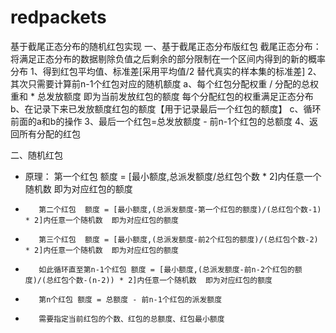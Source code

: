 # redpackets
基于截尾正态分布的随机红包实现
一、基于截尾正态分布版红包
截尾正态分布：将满足正态分布的数据剔除负值之后剩余的部分限制在一个区间内得到的新的概率分布
1、得到红包平均值、标准差[采用平均值/2 替代真实的样本集的标准差]
2、其次只需要计算前n-1个红包对应的随机额度
  a、每个红包分配权重 / 分配的总权重和 * 总发放额度 即为当前发放红包的额度  每个分配红包的权重满足正态分布
  b、在记录下来已发放额度红包的额度【用于记录最后一个红包的额度】
  c、循环前面的a和b的操作
3、最后一个红包=总发放额度 - 前n-1个红包的总额度
4、返回所有分配的红包

二、随机红包
 * 原理： 第一个红包  额度 = [最小额度,总派发额度/总红包个数 * 2]内任意一个随机数  即为对应红包的额度
 *        第二个红包  额度 = [最小额度,(总派发额度-第一个红包的额度)/(总红包个数-1) * 2]内任意一个随机数  即为对应红包的额度
 *        第三个红包  额度 = [最小额度,(总派发额度-前2个红包的额度)/(总红包个数-2) * 2]内任意一个随机数  即为对应红包的额度
 *        如此循环直至第n-1个红包 额度 = [最小额度,(总派发额度-前n-2个红包的额度)/(总红包个数-(n-2)) * 2]内任意一个随机数  即为对应红包的额度
 *        第n个红包 额度 = 总额度 - 前n-1个红包的派发额度
 *        需要指定当前红包的个数、红包的总额度、红包最小额度
